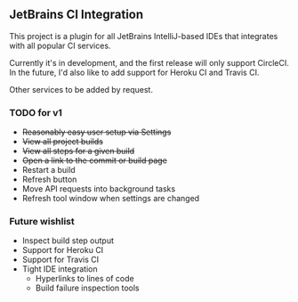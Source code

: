 ## JetBrains CI Integration

This project is a plugin for all JetBrains IntelliJ-based IDEs that integrates with
all popular CI services.

Currently it's in development, and the first release will only support CircleCI. In the future,
I'd also like to add support for Heroku CI and Travis CI.

Other services to be added by request.

### TODO for v1

* ~~Reasonably easy user setup via Settings~~
* ~~View all project builds~~
* ~~View all steps for a given build~~
* ~~Open a link to the commit or build page~~
* Restart a build
* Refresh button
* Move API requests into background tasks
* Refresh tool window when settings are changed

### Future wishlist

* Inspect build step output
* Support for Heroku CI
* Support for Travis CI
* Tight IDE integration
    * Hyperlinks to lines of code
    * Build failure inspection tools
    
